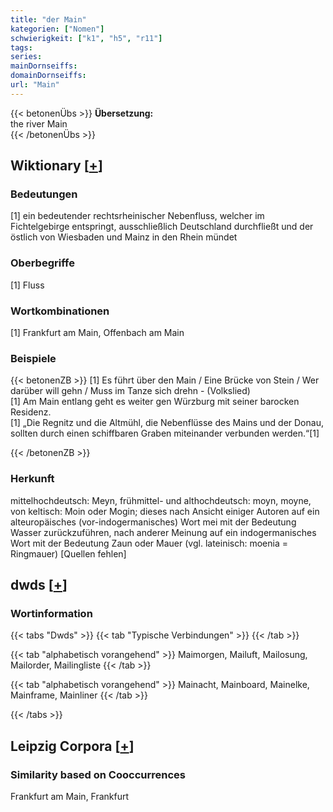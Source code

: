 ```yaml
---
title: "der Main"
kategorien: ["Nomen"]
schwierigkeit: ["k1", "h5", "r11"]
tags:
series:
mainDornseiffs:
domainDornseiffs:
url: "Main"
---
```


{{< betonenÜbs >}}
**Übersetzung:**  
the river Main  
{{< /betonenÜbs >}}

## Wiktionary [[+](https://de.wiktionary.org/wiki/Main)]

### Bedeutungen
[1] ein bedeutender rechtsrheinischer Nebenfluss, welcher im Fichtelgebirge entspringt, ausschließlich Deutschland durchfließt und der östlich von Wiesbaden und Mainz in den Rhein mündet  

### Oberbegriffe
[1] Fluss  

### Wortkombinationen
[1] Frankfurt am Main, Offenbach am Main  

### Beispiele
{{< betonenZB >}}
[1] Es führt über den Main / Eine Brücke von Stein / Wer darüber will gehn / Muss im Tanze sich drehn - (Volkslied)  
[1] Am Main entlang geht es weiter gen Würzburg mit seiner barocken Residenz.  
[1] „Die Regnitz und die Altmühl, die Nebenflüsse des Mains und der Donau, sollten durch einen schiffbaren Graben miteinander verbunden werden.“[1]  

{{< /betonenZB >}}
### Herkunft
mittelhochdeutsch: Meyn, frühmittel- und althochdeutsch: moyn, moyne, von keltisch: Moin oder Mogin; dieses nach Ansicht einiger Autoren auf ein alteuropäisches (vor-indogermanisches) Wort mei mit der Bedeutung Wasser zurückzuführen, nach anderer Meinung auf ein indogermanisches Wort mit der Bedeutung Zaun oder Mauer (vgl. lateinisch: moenia = Ringmauer) [Quellen fehlen]  



## dwds [[+](https://www.dwds.de/wb/Main)]

### Wortinformation
{{< tabs "Dwds" >}}
{{< tab "Typische Verbindungen" >}}
{{< /tab >}}

{{< tab "alphabetisch vorangehend" >}}
Maimorgen, Mailuft, Mailosung, Mailorder, Mailingliste
{{< /tab >}}

{{< tab "alphabetisch vorangehend" >}}
Mainacht, Mainboard, Mainelke, Mainframe, Mainliner
{{< /tab >}}

{{< /tabs >}}

## Leipzig Corpora [[+](https://corpora.uni-leipzig.de/en/res?word=Main&corpusId=deu_newscrawl-public_2018)]


### Similarity based on Cooccurrences
Frankfurt am Main, Frankfurt

